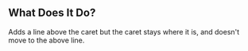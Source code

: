 ## What Does It Do?

Adds a line above the caret but the caret stays where it is, and doesn't move to the above line.
